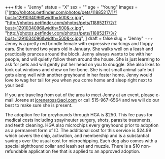 +++
title = "Jenny"
status = "X"
sex = ""
age = "Young"
images = ["http://photos.petfinder.com/photos/pets/11885217/1/?bust=1291034096&width=500&-x.jpg",
"http://photos.petfinder.com/photos/pets/11885217/2/?bust=1291034096&width=500&-x.jpg",
"http://photos.petfinder.com/photos/pets/11885217/3/?bust=1291034096&width=500&-x.jpg",
]
draft = false
slug = "Jenny"
+++
Jenny is a pretty red brindle female with expressive markings and floppy ears.  She turned two years old in January.  She walks well on a leash and practically prances around the block.  Jenny always wants to be with her people, and will quietly follow them around the house.  She is just learning to ask for pets and will gently put her head on you to snuggle.  She also likes to look out windows and chew on her bone.  She is not small animal safe but gets along well with another greyhound in her foster home.  Jenny would love to wag her tail for you when you come home and sleep right next to your bed!     


  If you are traveling from out of the area to meet Jenny at an event, please e-mail Jorene at joreneross@aol.com or call 515-967-6564 and we will do our best to make sure she is present.

The adoption fee for greyhounds through HGA is $250. This fee pays for medical costs including spay/neuter surgery, shots, parasite treatments, and teeth cleaning.  HGA also microchips every greyhound prior to adoption as a permanent form of ID.  The additional cost for this service is $24.99 which covers the chip, activation, and membership and is a substantial savings over the usual cost for microchipping.  Each dog also comes with a special sighthound collar and leash set and muzzle. There is a $10 non-refundable application fee that is applied to an approved adoption.
